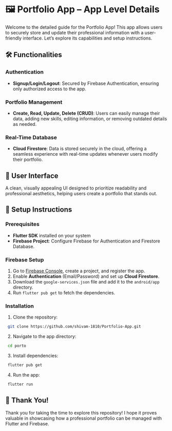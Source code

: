 # 🖼️ Portfolio App – App Level Details

Welcome to the detailed guide for the Portfolio App! This app allows users to securely store and update their professional information with a user-friendly interface. Let’s explore its capabilities and setup instructions.

## 🛠️ Functionalities

### Authentication
- **Signup/Login/Logout**: Secured by Firebase Authentication, ensuring only authorized access to the app.

### Portfolio Management
- **Create, Read, Update, Delete (CRUD)**: Users can easily manage their data, adding new skills, editing information, or removing outdated details as needed.

### Real-Time Database
- **Cloud Firestore**: Data is stored securely in the cloud, offering a seamless experience with real-time updates whenever users modify their portfolio.

## 📱 User Interface
A clean, visually appealing UI designed to prioritize readability and professional aesthetics, helping users create a portfolio that stands out.

## 🔧 Setup Instructions

### Prerequisites
- **Flutter SDK** installed on your system
- **Firebase Project**: Configure Firebase for Authentication and Firestore Database.

### Firebase Setup
1. Go to [Firebase Console](https://console.firebase.google.com/), create a project, and register the app.
2. Enable **Authentication** (Email/Password) and set up **Cloud Firestore**.
3. Download the `google-services.json` file and add it to the `android/app` directory.
4. Run `flutter pub get` to fetch the dependencies.

### Installation
1. Clone the repository:
  ```bash
   git clone https://github.com/shivam-1810/Portfolio-App.git
   ```
2. Navigate to the app directory:
  ```bash
   cd porto
   ```
3. Install dependencies:
  ```bash
   flutter pub get
   ```
4. Run the app:
  ```bash
   flutter run
   ```
## 🎉 Thank You!

Thank you for taking the time to explore this repository! I hope it proves valuable in showcasing how a professional portfolio can be managed with Flutter and Firebase.
